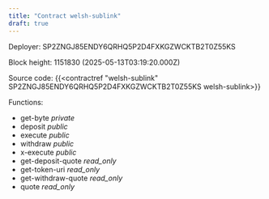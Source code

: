 ```yaml
---
title: "Contract welsh-sublink"
draft: true
---
```

Deployer: SP2ZNGJ85ENDY6QRHQ5P2D4FXKGZWCKTB2T0Z55KS


 



Block height: 1151830 (2025-05-13T03:19:20.000Z)

Source code: {{<contractref "welsh-sublink" SP2ZNGJ85ENDY6QRHQ5P2D4FXKGZWCKTB2T0Z55KS welsh-sublink>}}

Functions:

* get-byte _private_
* deposit _public_
* execute _public_
* withdraw _public_
* x-execute _public_
* get-deposit-quote _read_only_
* get-token-uri _read_only_
* get-withdraw-quote _read_only_
* quote _read_only_
